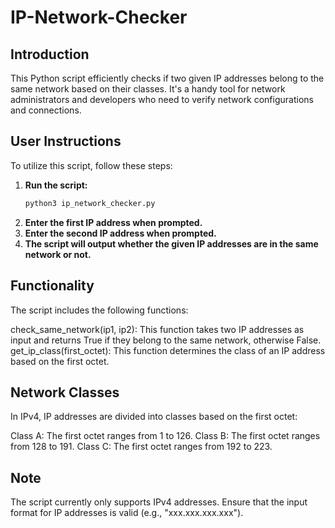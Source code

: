 # IP-Network-Checker

## Introduction
This Python script efficiently checks if two given IP addresses belong to the same network based on their classes. It's a handy tool for network administrators and developers who need to verify network configurations and connections.


## User Instructions
To utilize this script, follow these steps:

1. **Run the script:**
   ```bash
   python3 ip_network_checker.py
2. **Enter the first IP address when prompted.**
3. **Enter the second IP address when prompted.**
4. **The script will output whether the given IP addresses are in the same network or not.**

## Functionality
The script includes the following functions:

check_same_network(ip1, ip2): This function takes two IP addresses as input and returns True if they belong to the same network, otherwise False.
get_ip_class(first_octet): This function determines the class of an IP address based on the first octet.

## Network Classes
In IPv4, IP addresses are divided into classes based on the first octet:

Class A: The first octet ranges from 1 to 126.
Class B: The first octet ranges from 128 to 191.
Class C: The first octet ranges from 192 to 223.

## Note
The script currently only supports IPv4 addresses.
Ensure that the input format for IP addresses is valid (e.g., "xxx.xxx.xxx.xxx").
